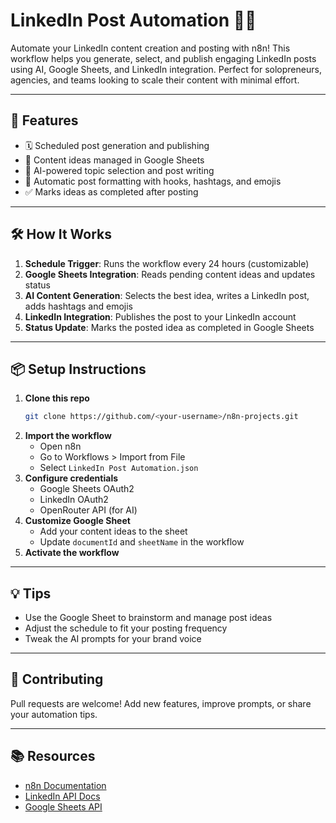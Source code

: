 # LinkedIn Post Automation 🤖✨

Automate your LinkedIn content creation and posting with n8n! This workflow helps you generate, select, and publish engaging LinkedIn posts using AI, Google Sheets, and LinkedIn integration. Perfect for solopreneurs, agencies, and teams looking to scale their content with minimal effort.

---

## 🚀 Features

- 🗓️ Scheduled post generation and publishing
- 📄 Content ideas managed in Google Sheets
- 🤖 AI-powered topic selection and post writing
- 📝 Automatic post formatting with hooks, hashtags, and emojis
- ✅ Marks ideas as completed after posting

---

## 🛠️ How It Works

1. **Schedule Trigger**: Runs the workflow every 24 hours (customizable)
2. **Google Sheets Integration**: Reads pending content ideas and updates status
3. **AI Content Generation**: Selects the best idea, writes a LinkedIn post, adds hashtags and emojis
4. **LinkedIn Integration**: Publishes the post to your LinkedIn account
5. **Status Update**: Marks the posted idea as completed in Google Sheets

---

## 📦 Setup Instructions

1. **Clone this repo**
	```sh
	git clone https://github.com/<your-username>/n8n-projects.git
	```
2. **Import the workflow**
	- Open n8n
	- Go to Workflows > Import from File
	- Select `LinkedIn Post Automation.json`
3. **Configure credentials**
	- Google Sheets OAuth2
	- LinkedIn OAuth2
	- OpenRouter API (for AI)
4. **Customize Google Sheet**
	- Add your content ideas to the sheet
	- Update `documentId` and `sheetName` in the workflow
5. **Activate the workflow**

---

## 💡 Tips

- Use the Google Sheet to brainstorm and manage post ideas
- Adjust the schedule to fit your posting frequency
- Tweak the AI prompts for your brand voice

---

## 🤝 Contributing

Pull requests are welcome! Add new features, improve prompts, or share your automation tips.

---

## 📚 Resources

- [n8n Documentation](https://docs.n8n.io/)
- [LinkedIn API Docs](https://docs.microsoft.com/en-us/linkedin/)
- [Google Sheets API](https://developers.google.com/sheets/api)

